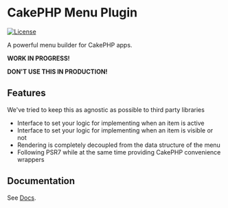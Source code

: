 # CakePHP Menu Plugin

[![License](https://poser.pugx.org/dereuromark/cakephp-menu/license.svg)](https://packagist.org/packages/dereuromark/cakephp-menu)

A powerful menu builder for CakePHP apps.

**WORK IN PROGRESS!**

**DON'T USE THIS IN PRODUCTION!**

## Features

We've tried to keep this as agnostic as possible to third party libraries

* Interface to set your logic for implementing when an item is active
* Interface to set your logic for implementing when an item is visible or not
* Rendering is completely decoupled from the data structure of the menu
* Following PSR7 while at the same time providing CakePHP convenience wrappers

## Documentation
See [Docs](docs).
